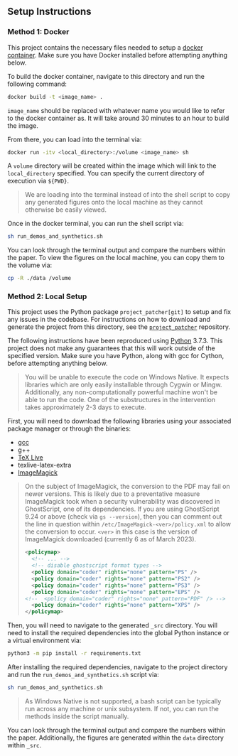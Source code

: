 ## Setup Instructions

### Method 1: Docker

This project contains the necessary files needed to setup a [docker container][docker]. Make sure you have Docker installed before attempting anything below. 

To build the docker container, navigate to this directory and run the following command:

```sh
docker build -t <image_name> .
```

`image_name` should be replaced with whatever name you would like to refer to the docker container as. It will take around 30 minutes to an hour to build the image.

From there, you can load into the terminal via:

```sh
docker run -itv <local_directory>:/volume <image_name> sh
```

A `volume` directory will be created within the image which will link to the `local_directory` specified. You can specify the current directory of execution via `${PWD}`.

> We are loading into the terminal instead of into the shell script to copy any generated figures onto the local machine as they cannot otherwise be easily viewed.

Once in the docker terminal, you can run the shell script via:

```sh
sh run_demos_and_synthetics.sh
```

You can look through the terminal output and compare the numbers within the paper. To view the figures on the local machine, you can copy them to the volume via:

```sh
cp -R ./data /volume
```

### Method 2: Local Setup

This project uses the Python package `project_patcher[git]` to setup and fix any issues in the codebase. For instructions on how to download and generate the project from this directory, see the [`project_patcher`][project_patcher] repository.

The following instructions have been reproduced using [Python][python] 3.7.3. This project does not make any guarantees that this will work outside of the specified version. Make sure you have Python, along with gcc for Cython, before attempting anything below.

> You will be unable to execute the code on Windows Native. It expects libraries which are only easily installable through Cygwin or Mingw. Additionally, any non-computationally powerful machine won't be able to run the code. One of the substructures in the intervention takes approximately 2-3 days to execute.

First, you will need to download the following libraries using your associated package manager or through the binaries:

* [gcc](https://gcc.gnu.org/)
* g++
* [TeX Live](https://www.tug.org/texlive/)
* texlive-latex-extra
* [ImageMagick](https://imagemagick.org/)

> On the subject of ImageMagick, the conversion to the PDF may fail on newer versions. This is likely due to a preventative measure ImageMagick took when a security vulnerability was discovered in GhostScript, one of its dependencies. If you are using GhostScript 9.24 or above (check via `gs --version`), then you can comment out the line in question within `/etc/ImageMagick-<ver>/policy.xml` to allow the conversion to occur. `<ver>` in this case is the version of ImageMagick downloaded (currently 6 as of March 2023).
> ```xml
> <policymap>
>   <!-- ... -->
>   <!-- disable ghostscript format types -->
>   <policy domain="coder" rights="none" pattern="PS" />
>   <policy domain="coder" rights="none" pattern="PS2" />
>   <policy domain="coder" rights="none" pattern="PS3" />
>   <policy domain="coder" rights="none" pattern="EPS" />
> <!--  <policy domain="coder" rights="none" pattern="PDF" /> -->
>   <policy domain="coder" rights="none" pattern="XPS" />
> </policymap>
> ```

Then, you will need to navigate to the generated `_src` directory. You will need to install the required dependencies into the global Python instance or a virtual environment via:

```sh
python3 -m pip install -r requirements.txt
```

After installing the required dependencies, navigate to the project directory and run the `run_demos_and_synthetics.sh` script via:

```sh
sh run_demos_and_synthetics.sh
```

> As Windows Native is not supported, a bash script can be typically run across any machine or unix subsystem. If not, you can run the methods inside the script manually.

You can look through the terminal output and compare the numbers within the paper. Additionally, the figures are generated within the `data` directory within `_src`.

[docker]: https://www.docker.com/
[project_patcher]: https://github.com/ahaim5357/project-patcher
[python]: https://www.python.org/
